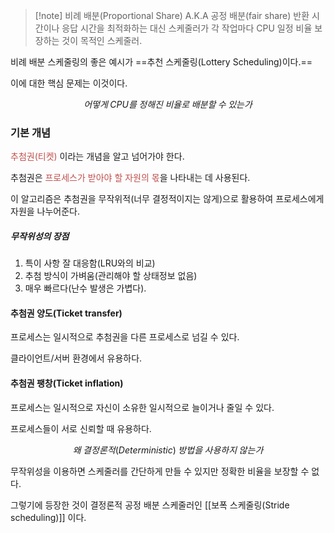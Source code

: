 > [!note] 비례 배분(Proportional Share)
> A.K.A 공정 배분(fair share)
> 반환 시간이나 응답 시간을 최적화하는 대신 스케줄러가 각 작업마다 CPU 일정 비율 보장하는 것이 목적인 스케줄러.

비례 배분 스케줄링의 좋은 예시가 ==추천 스케줄링(Lottery Scheduling)이다.==

이에 대한 핵심 문제는 이것이다.

$$어떻게\;CPU를\;정해진\;비율로\;배분할\;수\;있는가$$


### 기본 개념
<font color="#c0504d">추첨권(티켓)</font> 이라는 개념을 알고 넘어가야 한다.

추첨권은 <font color="#c0504d">프로세스가 받아야 할 자원의 몫</font>을 나타내는 데 사용된다.

이 알고리즘은 추첨권을 무작위적(너무 결정적이지는 않게)으로 활용하여 프로세스에게 자원을 나누어준다.

##### 무작위성의 장점
1. 특이 사항 잘 대응함(LRU와의 비교)
2. 추첨 방식이 가벼움(관리해야 할 상태정보 없음)
3. 매우 빠르다(난수 발생은 가볍다).

#### 추첨권 양도(Ticket transfer)
프로세스는 일시적으로 추첨권을 다른 프로세스로 넘길 수 있다.

클라이언트/서버 환경에서 유용하다.


#### 추첨권 팽창(Ticket inflation)
프로세스는 일시적으로 자신이 소유한 일시적으로 늘이거나 줄일 수 있다. 

프로세스들이 서로 신뢰할 때 유용하다.


$$왜\;결정론적(Deterministic)\;방법을\;사용하지\;않는가$$

무작위성을 이용하면 스케줄러를 간단하게 만들 수 있지만 정확한 비율을 보장할 수 없다.

그렇기에 등장한 것이 결정론적 공정 배분 스케줄러인 [[보폭 스케줄링(Stride scheduling)]] 이다.